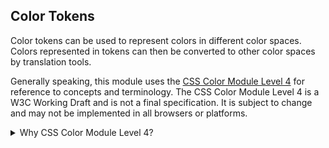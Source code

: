 ## Color Tokens

Color tokens can be used to represent colors in different color spaces. Colors represented in tokens can then be converted to other color spaces by translation tools.

Generally speaking, this module uses the [CSS Color Module Level 4](https://drafts.csswg.org/css-color-4/) for reference to concepts and terminology. The CSS Color Module Level 4 is a W3C Working Draft and is not a final specification. It is subject to change and may not be implemented in all browsers or platforms.

<details class="note">
<summary>Why CSS Color Module Level 4?</summary>
<p>Color is a complex topic. The CSS Color module Level 4 provides a comprehensive baseline:</p>
<ul> 
<li>It provides a definition of common color spaces, including gamuts and component coordinates</li>
<li>It gives technical specifications for translating colors between color spaces</li>
<li>Its authors are experts in the field of color science</li>
<li>as a spec it must reach an extremely high standard of implementability and precision</li>
</ul>
<p>Using this spec as a reference allows us to focus on the design and implementation of the tokens themselves, rather than the underlying color science.</p>
<p>It is not an endorsement of CSS as a default implementation for color tokens.</p>
</details>
